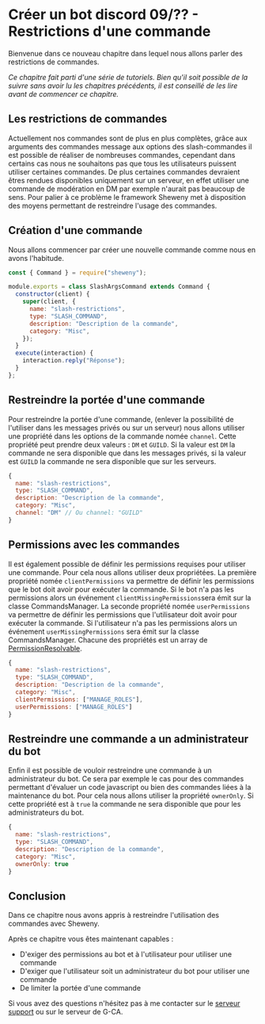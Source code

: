 # Créer un bot discord 09/?? - Restrictions d'une commande

Bienvenue dans ce nouveau chapitre dans lequel nous allons parler des restrictions de commandes.

_Ce chapitre fait parti d'une série de tutoriels. Bien qu'il soit possible de la suivre sans avoir lu les chapitres précédents, il est conseillé de les lire avant de commencer ce chapitre._

## Les restrictions de commandes

Actuellement nos commandes sont de plus en plus complètes, grâce aux arguments des commandes message aux options des slash-commandes il est possible de réaliser de nombreuses commandes, cependant dans certains cas nous ne souhaitons pas que tous les utilisateurs puissent utiliser certaines commandes. De plus certaines commandes devraient êtres rendues disponibles uniquement sur un serveur, en effet utiliser une commande de modération en DM par exemple n'aurait pas beaucoup de sens. Pour palier à ce problème le framework Sheweny met à disposition des moyens permettant de restreindre l'usage des commandes.

## Création d'une commande

Nous allons commencer par créer une nouvelle commande comme nous en avons l'habitude.

```js
const { Command } = require("sheweny");

module.exports = class SlashArgsCommand extends Command {
  constructor(client) {
    super(client, {
      name: "slash-restrictions",
      type: "SLASH_COMMAND",
      description: "Description de la commande",
      category: "Misc",
    });
  }
  execute(interaction) {
    interaction.reply("Réponse");
  }
};
```

## Restreindre la portée d'une commande

Pour restreindre la portée d'une commande, (enlever la possibilité de l'utiliser dans les messages privés ou sur un serveur) nous allons utiliser une propriété dans les options de la commande nomée `channel`. Cette propriété peut prendre deux valeurs : `DM` et `GUILD`. Si la valeur est `DM` la commande ne sera disponible que dans les messages privés, si la valeur est `GUILD` la commande ne sera disponible que sur les serveurs.

```js
{
  name: "slash-restrictions",
  type: "SLASH_COMMAND",
  description: "Description de la commande",
  category: "Misc",
  channel: "DM" // Ou channel: "GUILD"
}
```

## Permissions avec les commandes

Il est également possible de définir les permissions requises pour utiliser une commande. Pour cela nous allons utiliser deux propriétées. La première propriété nomée `clientPermissions` va permettre de définir les permissions que le bot doit avoir pour exécuter la commande. Si le bot n'a pas les permissions alors un événement `clientMissingPermissions`sera émit sur la classe CommandsManager. La seconde propriété nomée `userPermissions` va permettre de définir les permissions que l'utilisateur doit avoir pour exécuter la commande. Si l'utilisateur n'a pas les permissions alors un événement `userMissingPermissions` sera émit sur la classe CommandsManager.
Chacune des propriétés est un array de [PermissionResolvable](https://discord.js.org/#/docs/discord.js/stable/typedef/PermissionResolvable).

```js
{
  name: "slash-restrictions",
  type: "SLASH_COMMAND",
  description: "Description de la commande",
  category: "Misc",
  clientPermissions: ["MANAGE_ROLES"],
  userPermissions: ["MANAGE_ROLES"]
}
```

## Restreindre une commande a un administrateur du bot

Enfin il est possible de vouloir restreindre une commande à un administrateur du bot. Ce sera par exemple le cas pour des commandes permettant d'évaluer un code javascript ou bien des commandes liées à la maintenance du bot. Pour cela nous allons utiliser la propriété `ownerOnly`. Si cette propriété est à `true` la commande ne sera disponible que pour les administrateurs du bot.

```js
{
  name: "slash-restrictions",
  type: "SLASH_COMMAND",
  description: "Description de la commande",
  category: "Misc",
  ownerOnly: true
}
```

## Conclusion

Dans ce chapitre nous avons appris à restreindre l'utilisation des commandes avec Sheweny.

Après ce chapitre vous êtes maintenant capables :

- D'exiger des permissions au bot et à l'utilisateur pour utiliser une commande
- D'exiger que l'utilisateur soit un administrateur du bot pour utiliser une commande
- De limiter la portée d'une commande

Si vous avez des questions n'hésitez pas à me contacter sur le [serveur support](https://discord.gg/euCF8bp4cN) ou sur le serveur de G-CA.
